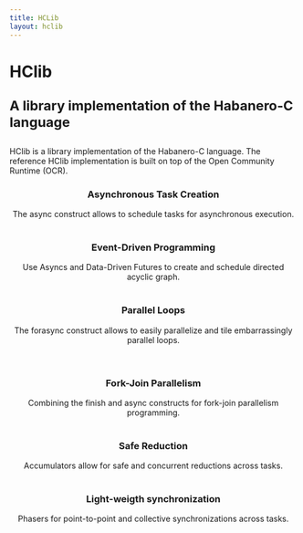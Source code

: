 ```yaml
---
title: HCLib
layout: hclib
---
```


<div class="container">
  <div class="row">
      <div class="jumbotron">
        <h1>HClib <p><small> A library implementation of the Habanero-C language</small></p></h1>
      </div>
  </div>
</div>

HClib is a library implementation of the Habanero-C language. The reference HClib implementation is built on top of the Open Community Runtime (OCR).

<div class="table" align="center">
    <div class="row">
        <div class="col-md-4 tile-main">
            <h3 class="tile-main">Asynchronous Task Creation</h3>
            The async construct allows to schedule tasks for asynchronous execution.
            <br/>
            <br/>
        </div>
        <div class="col-md-4 tile-main">
            <h3 class="tile-main">Event-Driven Programming</h3>
            Use Asyncs and Data-Driven Futures to create
            and schedule directed acyclic graph.
            <br/>
            <br/>
        </div>
        <div class="col-md-4 tile-main">
            <h3 class="tile-main">Parallel Loops</h3>
            The forasync construct allows to easily parallelize
            and tile embarrassingly parallel loops.
            <br/>
            <br/>
        </div>
    </div>
    <div class="row">
        <br/>
    </div>
    <div class="row">
        <div class="col-md-4 tile-main">
            <h3 class="tile-main">Fork-Join Parallelism</h3>
            Combining the finish and async constructs for fork-join parallelism programming.
            <br/>
            <br/>
        </div>
        <div class="col-md-4 tile-main">
            <h3 class="tile-main">Safe Reduction</h3>
            Accumulators allow for safe and concurrent reductions across tasks.
            <br/>
            <br/>
        </div>
        <div class="col-md-4 tile-main">
            <h3 class="tile-main">Light-weigth synchronization</h3>
            Phasers for point-to-point and collective synchronizations across tasks.
            <br/>
            <br/>
        </div>
    </div>
</div>
